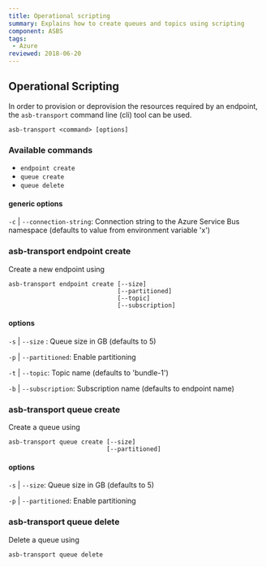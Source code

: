 ```yaml
---
title: Operational scripting
summary: Explains how to create queues and topics using scripting
component: ASBS
tags:
 - Azure
reviewed: 2018-06-20
---
```


## Operational Scripting

In order to provision or deprovision the resources required by an endpoint, the `asb-transport` command line (cli) tool can be used.

`asb-transport <command> [options]`

### Available commands

- `endpoint create`
- `queue create`
- `queue delete`

#### generic options

`-c` | `--connection-string`:  Connection string to the Azure Service Bus namespace (defaults to value from environment variable 'x')

### asb-transport endpoint create

Create a new endpoint using

```
asb-transport endpoint create [--size]
                              [--partitioned]
                              [--topic]
                              [--subscription]
```

#### options
 
`-s` | `--size` : Queue size in GB (defaults to 5)

`-p` | `--partitioned`: Enable partitioning

`-t` | `--topic`: Topic name (defaults to 'bundle-1')

`-b` | `--subscription`: Subscription name (defaults to endpoint name)

### asb-transport queue create
 
Create a queue using

```
asb-transport queue create [--size]
                           [--partitioned]
```

#### options

`-s` | `--size`: Queue size in GB (defaults to 5)

`-p` | `--partitioned`: Enable partitioning

### asb-transport queue delete
 
Delete a queue using

```
asb-transport queue delete
```
 